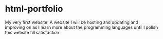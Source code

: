 # html-portfolio
My very first website! A website I will be hosting and updating and improving on as I learn more about the programming languages until I polish this website till satisfaction
